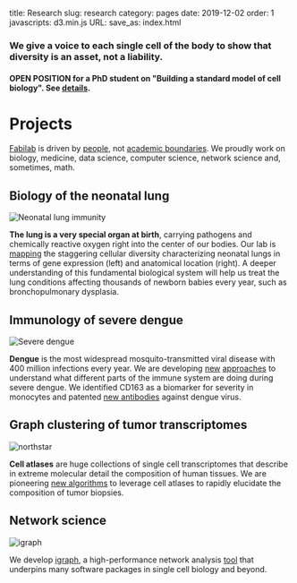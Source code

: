 title: Research
slug: research
category: pages
date: 2019-12-02
order: 1
javascripts: d3.min.js
URL:
save_as: index.html

### We give a voice to each single cell of the body to show that diversity is an asset, not a liability.

#### OPEN POSITION for a PhD student on "Building a standard model of cell biology". See [details](pages/jointhelab).

# Projects
[Fabilab](pages/contact) is driven by [people](pages/people), not [academic boundaries](https://en.wikipedia.org/wiki/Interdisciplinarity). We proudly work on biology, medicine, data science, computer science, network science and, sometimes, math.

## Biology of the neonatal lung
![Neonatal lung immunity]({static}/images/research/lung_immune.png)

**The lung is a very special organ at birth**, carrying pathogens and chemically reactive oxygen right into the center of our bodies. Our lab is [mapping](https://elifesciences.org/articles/56890) the staggering cellular diversity characterizing neonatal lungs in terms of gene expression (left) and anatomical location (right). A deeper understanding of this fundamental biological system will help us treat the lung conditions affecting thousands of newborn babies every year, such as bronchopulmonary dysplasia.


## Immunology of severe dengue
![Severe dengue]({static}/images/research/severe_dengue.png)


**Dengue** is the most widespread mosquito-transmitted viral disease with 400 million infections every year. We are developing [new](https://elifesciences.org/articles/32942) [approaches](https://www.pnas.org/content/115/52/E12363) to understand what different parts of the immune system are doing during severe dengue. We identified CD163 as a biomarker for severity in monocytes and patented [new antibodies](https://elifesciences.org/articles/52384) against dengue virus.


## Graph clustering of tumor transcriptomes
![northstar]({static}/images/research/northstar.png)

**Cell atlases** are huge collections of single cell transcriptomes that describe in extreme molecular detail the composition of human tissues. We are pioneering [new algorithms](https://www.biorxiv.org/content/10.1101/820928v1) to leverage cell atlases to rapidly elucidate the composition of tumor biopsies.


## Network science
![igraph]({static}/images/research/igraph.png)

We develop [igraph](https://igraph.org/), a high-performance network analysis [tool](https://www.researchgate.net/profile/Jesus_Cortes-Rodicio/post/Can_anyone_suggest_any_papers_about_bibliometric_software/attachment/59d61ddb79197b807797b0d5/AS:273730993885186@1442273962343/download/iGraph.pdf) that underpins many software packages in single cell biology and beyond.
